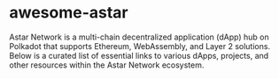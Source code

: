 # awesome-astar
Astar Network is a multi-chain decentralized application (dApp) hub on Polkadot that supports Ethereum, WebAssembly, and Layer 2 solutions. Below is a curated list of essential links to various dApps, projects, and other resources within the Astar Network ecosystem.
